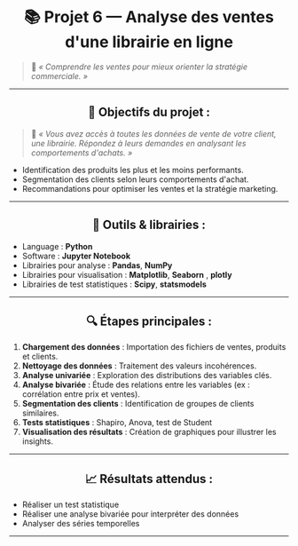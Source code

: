 <h1 align="center"> 📚 Projet 6 — Analyse des ventes d'une librairie en ligne </h1>

> 🧠 *« Comprendre les ventes pour mieux orienter la stratégie commerciale. »*

---

<h2 align="center"> 🎯 Objectifs du projet : </h2>

> 🧠 *« Vous avez accès à toutes les données de vente de votre client, une librairie. Répondez à leurs demandes en analysant les comportements d'achats. »*

- Identification des produits les plus et les moins performants.
- Segmentation des clients selon leurs comportements d'achat.
- Recommandations pour optimiser les ventes et la stratégie marketing.
---

<h2 align="center"> 🧰 Outils & librairies : </h2>


- Language : **Python**  
- Software : **Jupyter Notebook**  
- Librairies pour analyse : **Pandas**, **NumPy**  
- Librairies pour visualisation : **Matplotlib**, **Seaborn** , **plotly**
- Librairies de test statistiques : **Scipy**, **statsmodels**

---

<h2 align="center"> 🔍 Étapes principales : </h2>

1. **Chargement des données** : Importation des fichiers de ventes, produits et clients.
2. **Nettoyage des données** : Traitement des valeurs incohérences.
3. **Analyse univariée** : Exploration des distributions des variables clés.
4. **Analyse bivariée** : Étude des relations entre les variables (ex : corrélation entre prix et ventes).
5. **Segmentation des clients** : Identification de groupes de clients similaires.
6. **Tests statistiques** : Shapiro, Anova, test de Student
7. **Visualisation des résultats** : Création de graphiques pour illustrer les insights.

---

<h2 align="center"> 📈 Résultats attendus : </h2>

- Réaliser un test statistique
- Réaliser une analyse bivariée pour interpréter des données
- Analyser des séries temporelles

---

